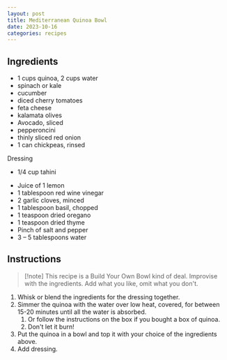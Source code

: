 ```yaml
---
layout: post
title: Mediterranean Quinoa Bowl
date: 2023-10-16
categories: recipes
---
```

Ingredients
--

- 1 cups quinoa, 2 cups water
- spinach or kale
- cucumber
- diced cherry tomatoes
- feta cheese
- kalamata olives
- Avocado, sliced
- pepperoncini
- thinly sliced red onion
- 1 can chickpeas, rinsed

Dressing

* 1/4 cup tahini
- Juice of 1 lemon
- 1 tablespoon red wine vinegar
- 2 garlic cloves, minced
- 1 tablespoon basil, chopped
- 1 teaspoon dried oregano
- 1 teaspoon dried thyme
- Pinch of salt and pepper
- 3 – 5 tablespoons water

Instructions
--

> [!note] This recipe is a Build Your Own Bowl kind of deal. Improvise with the ingredients.   Add what you like, omit what you don't. 


1. Whisk or blend the ingredients for the dressing together. 
2. Simmer the quinoa with the water over low heat, covered, for between 15-20 minutes until all the water is absorbed.
	1. Or follow the instructions on the box if you bought a box of quinoa. 
	2. Don't let it burn!
3. Put the quinoa in a bowl and top it with your choice of the ingredients above. 
4. Add dressing. 